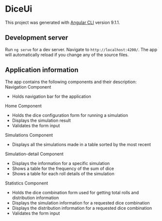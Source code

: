 # DiceUi

This project was generated with [Angular CLI](https://github.com/angular/angular-cli) version 9.1.1.

## Development server

Run `ng serve` for a dev server. Navigate to `http://localhost:4200/`. The app will automatically reload if you change any of the source files.

## Application information

The app contains the following components and their description:
Navigation Component

- Holds navigation bar for the application

Home Component

- Holds the dice configuration form for running a simulation
- Displays the simulation result
- Validates the form input

Simulations Component

- Displays all the simulations made in a table sorted by the most recent

Simulation-detail Component

- Displays the information for a specific simulation
- Shows a table for the frequency of the sum of dice
- Shows a table for each roll details of the simulation

Statistics Component

- Holds the dice combination form used for getting total rolls and distribution information
- Displays the simulation information for a requested dice combination
- Displays the distribution information for a requested dice combination
- Validates the form input
